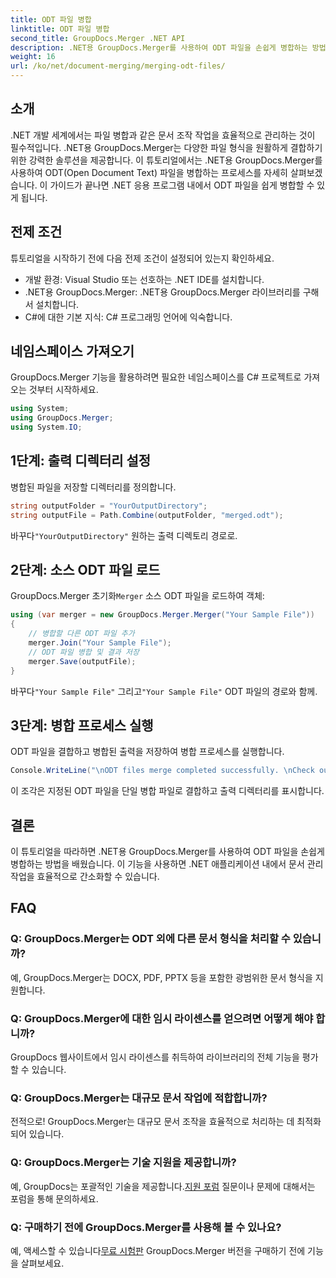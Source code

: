 ```yaml
---
title: ODT 파일 병합
linktitle: ODT 파일 병합
second_title: GroupDocs.Merger .NET API
description: .NET용 GroupDocs.Merger를 사용하여 ODT 파일을 손쉽게 병합하는 방법을 알아보세요. 이 강력한 라이브러리로 문서 관리 기능을 강화하세요.
weight: 16
url: /ko/net/document-merging/merging-odt-files/
---
```

## 소개
.NET 개발 세계에서는 파일 병합과 같은 문서 조작 작업을 효율적으로 관리하는 것이 필수적입니다. .NET용 GroupDocs.Merger는 다양한 파일 형식을 원활하게 결합하기 위한 강력한 솔루션을 제공합니다. 이 튜토리얼에서는 .NET용 GroupDocs.Merger를 사용하여 ODT(Open Document Text) 파일을 병합하는 프로세스를 자세히 살펴보겠습니다. 이 가이드가 끝나면 .NET 응용 프로그램 내에서 ODT 파일을 쉽게 병합할 수 있게 됩니다.
## 전제 조건
튜토리얼을 시작하기 전에 다음 전제 조건이 설정되어 있는지 확인하세요.
- 개발 환경: Visual Studio 또는 선호하는 .NET IDE를 설치합니다.
- .NET용 GroupDocs.Merger: .NET용 GroupDocs.Merger 라이브러리를 구해서 설치합니다.
- C#에 대한 기본 지식: C# 프로그래밍 언어에 익숙합니다.

## 네임스페이스 가져오기
GroupDocs.Merger 기능을 활용하려면 필요한 네임스페이스를 C# 프로젝트로 가져오는 것부터 시작하세요.
```csharp
using System; 
using GroupDocs.Merger;
using System.IO;
```
## 1단계: 출력 디렉터리 설정
병합된 파일을 저장할 디렉터리를 정의합니다.
```csharp
string outputFolder = "YourOutputDirectory";
string outputFile = Path.Combine(outputFolder, "merged.odt");
```
 바꾸다`"YourOutputDirectory"` 원하는 출력 디렉토리 경로로.
## 2단계: 소스 ODT 파일 로드
 GroupDocs.Merger 초기화`Merger` 소스 ODT 파일을 로드하여 객체:
```csharp
using (var merger = new GroupDocs.Merger.Merger("Your Sample File"))
{
    // 병합할 다른 ODT 파일 추가
    merger.Join("Your Sample File");
    // ODT 파일 병합 및 결과 저장
    merger.Save(outputFile);
}
```
 바꾸다`"Your Sample File"` 그리고`"Your Sample File"` ODT 파일의 경로와 함께.
## 3단계: 병합 프로세스 실행
ODT 파일을 결합하고 병합된 출력을 저장하여 병합 프로세스를 실행합니다.
```csharp
Console.WriteLine("\nODT files merge completed successfully. \nCheck output in {0}", outputFolder);
```
이 조각은 지정된 ODT 파일을 단일 병합 파일로 결합하고 출력 디렉터리를 표시합니다.

## 결론
이 튜토리얼을 따라하면 .NET용 GroupDocs.Merger를 사용하여 ODT 파일을 손쉽게 병합하는 방법을 배웠습니다. 이 기능을 사용하면 .NET 애플리케이션 내에서 문서 관리 작업을 효율적으로 간소화할 수 있습니다.

## FAQ
### Q: GroupDocs.Merger는 ODT 외에 다른 문서 형식을 처리할 수 있습니까?
예, GroupDocs.Merger는 DOCX, PDF, PPTX 등을 포함한 광범위한 문서 형식을 지원합니다.
### Q: GroupDocs.Merger에 대한 임시 라이센스를 얻으려면 어떻게 해야 합니까?
GroupDocs 웹사이트에서 임시 라이센스를 취득하여 라이브러리의 전체 기능을 평가할 수 있습니다.
### Q: GroupDocs.Merger는 대규모 문서 작업에 적합합니까?
전적으로! GroupDocs.Merger는 대규모 문서 조작을 효율적으로 처리하는 데 최적화되어 있습니다.
### Q: GroupDocs.Merger는 기술 지원을 제공합니까?
 예, GroupDocs는 포괄적인 기술을 제공합니다.[지원 포럼](https://forum.groupdocs.com/c/merger/32) 질문이나 문제에 대해서는 포럼을 통해 문의하세요.
### Q: 구매하기 전에 GroupDocs.Merger를 사용해 볼 수 있나요?
 예, 액세스할 수 있습니다[무료 시험판](https://releases.groupdocs.com/) GroupDocs.Merger 버전을 구매하기 전에 기능을 살펴보세요.